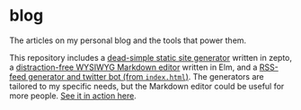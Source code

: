 # blog

The articles on my personal blog and the tools that power them.

This repository includes a [dead-simple static site generator](https://github.com/hellerve/blog/blob/master/publish.zp)
written in zepto, a [distraction-free WYSIWYG Markdown editor](https://github.com/hellerve/blog/tree/master/blargl)
written in Elm, and a [RSS-feed generator and twitter bot (from `index.html`)](https://github.com/hellerve/blog/tree/master/rsser).
The generators are tailored to my specific needs, but the Markdown
editor could be useful for more people. [See it in action here](http://blog.veitheller.de/blargl).
